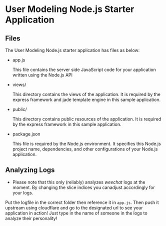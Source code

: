 # User Modeling Node.js Starter Application


## Files

The User Modeling Node.js starter application has files as below:


*   app.js

	This file contains the server side JavaScript code for your application written using the Node.js API

*   views/

	This directory contains the views of the application. It is required by the express framework and jade template engine in this sample application.

*   public/

	This directory contains public resources of the application. It is required by the express framework in this sample application.

*   package.json

	This file is required by the Node.js environment. It specifies this Node.js project name, dependencies, and other configurations of your Node.js application.

## Analyzing Logs

* Please note that this only (reliably) analyzes _weechat_ logs at the moment. By changing the slice indices you canadjust accordingly for your logs.

Put the logfile in the correct folder then reference it in ``app.js``. Then push it upstream using cloudflare and go to the designated url to see your application in action! Just type in the name of someone in the logs to analyze their personality!
